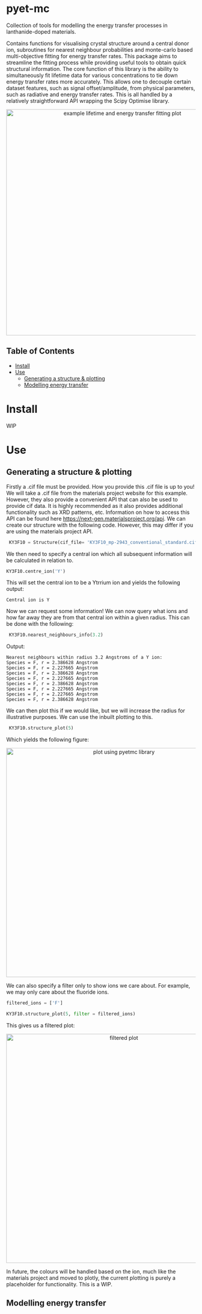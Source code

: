 # pyet-mc
Collection of tools for modelling the energy transfer processes in lanthanide-doped materials. 

Contains functions for visualising crystal structure around a central donor ion, subroutines for nearest neighbour probabilities and monte-carlo based multi-objective fitting for energy transfer rates. This package aims to streamline the fitting process while providing useful tools to obtain quick structural information. The core function of this library is the ability to simultaneously fit lifetime data for various concentrations to tie down energy transfer rates more accurately. This allows one to decouple certain dataset features, such as signal offset/amplitude, from physical parameters, such as radiative and energy transfer rates. This is all handled by a relatively straightforward API wrapping the Scipy Optimise library.
<p align="center">
 <img width="602" alt="example lifetime and energy transfer fitting plot" src="https://github.com/JaminMartin/pyet-mc/assets/33270052/0716c0b9-73e1-4d4a-90db-69ed73eaf982">
</p>

## Table of Contents
- [Install](#install)
- [Use](#use)
  - [Generating a structure & plotting](#generating-a-structure--plotting)
  - [Modelling energy transfer](#modelling-energy-transfer)


# Install
WIP
# Use 

## Generating a structure & plotting
Firstly a .cif file must be provided. How you provide this .cif file is up to you! We will take a .cif file from the materials project website for this example. However, they also provide a convenient API that can also be used to provide cif data. It is highly recommended as it also provides additional functionality such as XRD patterns, etc. Information on how to access this API can be found here https://next-gen.materialsproject.org/api. 
We can create our structure with the following code. However, this may differ if you are using the materials project API. 
```python
 KY3F10 = Structure(cif_file= 'KY3F10_mp-2943_conventional_standard.cif')
```
We then need to specify a central ion which all subsequent information will be calculated in relation to. 
```python
KY3F10.centre_ion('Y')
```
This will set the central ion to be a Ytrrium ion and yields the following output:
```
Central ion is Y
```
Now we can request some information! We can now query what ions and how far away they are from that central ion within a given radius. 
This can be done with the following:

```python
 KY3F10.nearest_neighbours_info(3.2)
``` 
Output:
```
Nearest neighbours within radius 3.2 Angstroms of a Y ion:
Species = F, r = 2.386628 Angstrom
Species = F, r = 2.227665 Angstrom
Species = F, r = 2.386628 Angstrom
Species = F, r = 2.227665 Angstrom
Species = F, r = 2.386628 Angstrom
Species = F, r = 2.227665 Angstrom
Species = F, r = 2.227665 Angstrom
Species = F, r = 2.386628 Angstrom

```
We can then plot this if we would like, but we will increase the radius for illustrative purposes. We can use the inbuilt plotting to this.
```python
 KY3F10.structure_plot(5)   
```
Which yields the following figure:
<p align="center">
<img width="610" alt="plot using pyetmc library" src="https://github.com/JaminMartin/pyet-mc/assets/33270052/afa0370c-1fe2-4855-942a-8009e06ffdca">
</p>


We can also specify a filter only to show ions we care about. For example, we may only care about the fluoride ions. 
```python
filtered_ions = ['F']

KY3F10.structure_plot(5, filter = filtered_ions)  
```
This gives us a filtered plot:
<p align="center">
<img width="610" alt="filtered plot" src="https://github.com/JaminMartin/pyet-mc/assets/33270052/8c44b3c1-8451-4862-99ea-d331d8edc092">
</p>

In future, the colours will be handled based on the ion, much like the materials project and moved to plotly, the current plotting is purely a placeholder for functionality. This is a WIP.
## Modelling energy transfer 
